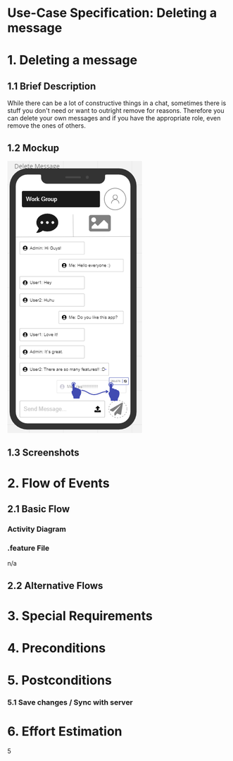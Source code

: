 # Use-Case Specification: Deleting a message

# 1. Deleting a message

## 1.1 Brief Description
While there can be a lot of constructive things in a chat, sometimes there is stuff you don't need or want to outright remove for reasons.
Therefore you can delete your own messages and if you have the appropriate role, even remove the ones of others.

## 1.2 Mockup
![OUCD](./Mock_ups/Delete%20Message.PNG)

## 1.3 Screenshots


# 2. Flow of Events

## 2.1 Basic Flow


### Activity Diagram


### .feature File
n/a

## 2.2 Alternative Flows


# 3. Special Requirements


# 4. Preconditions


# 5. Postconditions


### 5.1 Save changes / Sync with server

# 6. Effort Estimation
5